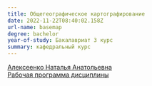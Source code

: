 ```yaml
---
title: Общегеографическое картографирование
date: 2022-11-22T08:40:02.158Z
url-name: basemap
degree: bachelor
year-of-study: Бакалавриат 3 курс
summary: кафедральный курс
---
```

[Алексеенко Наталья Анатольевна](https://istina.msu.ru/profile/valtuz/)\
[Рабочая программа дисциплины](https://disk.yandex.ru/i/5lyd5MNy5v3sIA)
